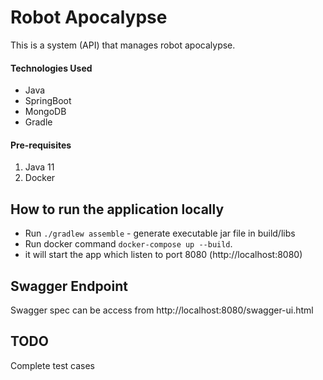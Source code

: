 # Robot Apocalypse

This is a system (API) that manages robot apocalypse.

#### Technologies Used

- Java
- SpringBoot
- MongoDB
- Gradle

#### Pre-requisites
1. Java 11
2. Docker

## How to run the application locally
- Run `./gradlew assemble`  - generate executable jar file in build/libs 
- Run docker command `docker-compose up --build`.
- it will start the app which listen to port 8080 (http://localhost:8080)

## Swagger Endpoint

Swagger spec can be access from http://localhost:8080/swagger-ui.html


## TODO

Complete test cases
